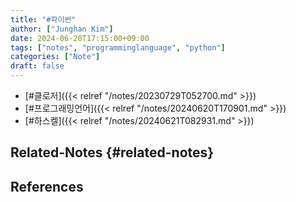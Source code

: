 ```yaml
---
title: "#파이썬"
author: ["Junghan Kim"]
date: 2024-06-20T17:15:00+09:00
tags: ["notes", "programminglanguage", "python"]
categories: ["Note"]
draft: false
---
```


-   [#클로저]({{< relref "/notes/20230729T052700.md" >}})
-   [#프로그래밍언어]({{< relref "/notes/20240620T170901.md" >}})
-   [#하스켈]({{< relref "/notes/20240621T082931.md" >}})


## Related-Notes {#related-notes}

## References

<style>.csl-entry{text-indent: -1.5em; margin-left: 1.5em;}</style><div class="csl-bib-body">
</div>
